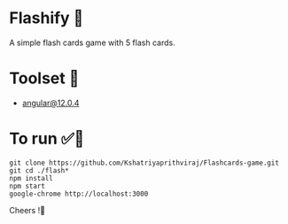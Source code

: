 # Flashify 📇
A simple flash cards game with 5 flash cards. 

# Toolset 🧰
- angular@12.0.4
  
# To run ​✅​🐝​

```shell
git clone https://github.com/Kshatriyaprithviraj/Flashcards-game.git
git cd ./flash*
npm install
npm start
google-chrome http://localhost:3000
```
Cheers !🍻
